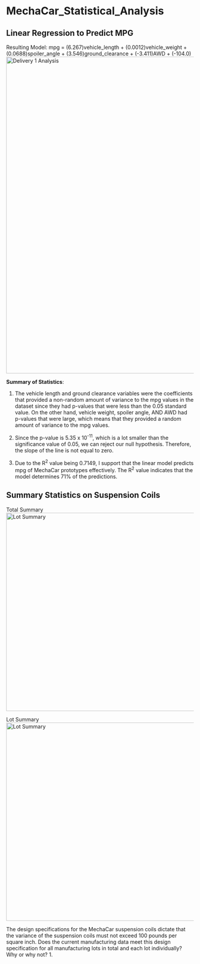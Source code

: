 # MechaCar_Statistical_Analysis

## Linear Regression to Predict MPG
Resulting Model: mpg = (6.267)vehicle_length + (0.0012)vehicle_weight + (0.0688)spoiler_angle + (3.546)ground_clearance + (-3.411)AWD + (-104.0)
<img width="850" alt="Delivery 1 Analysis" src="https://user-images.githubusercontent.com/88624677/146800278-791f30d6-0dbf-4cd4-8a9b-4d68b120df22.png">

**Summary of Statistics**:

1. The vehicle length and ground clearance variables were the coefficients that provided a non-random amount of variance to the mpg values in the dataset since they had p-values that were less than the 0.05 standard value. On the other hand, vehicle weight, spoiler angle, AND AWD had p-values that were large, which means that they provided a random amount of variance to the mpg values.

2. Since the p-value is 5.35 x 10<sup>-11</sup>, which is a lot smaller than the significance value of 0.05, we can reject our null hypothesis. Therefore, the slope of the line is not equal to zero.

3. Due to the R<sup>2</sup> value being 0.7149, I support that the linear model predicts mpg of MechaCar prototypes effectively. The R<sup>2</sup> value indicates that the model determines 71% of the predictions.

## Summary Statistics on Suspension Coils

Total Summary
<img width="532" alt="Lot Summary" src="https://user-images.githubusercontent.com/88624677/146832910-ea74dfd1-be09-4647-83f2-a2281808f3c9.png">

Lot Summary
<img width="532" alt="Lot Summary" src="https://user-images.githubusercontent.com/88624677/146832933-25bc7d20-1c20-4fe3-850d-64785e7bdeb5.png">

The design specifications for the MechaCar suspension coils dictate that the variance of the suspension coils must not exceed 100 pounds per square inch. Does the current manufacturing data meet this design specification for all manufacturing lots in total and each lot individually? Why or why not?
1. 
